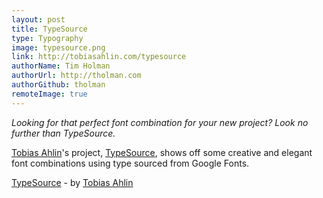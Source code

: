 ```yaml
---
layout: post
title: TypeSource
type: Typography
image: typesource.png
link: http://tobiasahlin.com/typesource
authorName: Tim Holman
authorUrl: http://tholman.com
authorGithub: tholman
remoteImage: true
---
```


_Looking for that perfect font combination for your new project? Look no further than TypeSource._

[Tobias Ahlin](http://tobiasahlin.com)'s project, [TypeSource](http://tobiasahlin.com/typesource), shows off some creative and elegant font combinations using type sourced from Google Fonts.

[TypeSource](http://tobiasahlin.com/typesource) - by [Tobias Ahlin](http://tobiasahlin.com)
